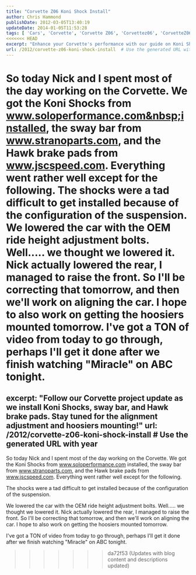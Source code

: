 ```yaml
---
title: "Corvette Z06 Koni Shock Install"
author: Chris Hammond
publishDate: 2012-03-05T13:40:19
updateDate: 2014-01-05T11:53:28
tags: [ 'Cars', 'Corvette', 'Corvette Z06', 'Corvettez06', 'CorvetteZ06org', 'Video', 'Videos' ]
<<<<<<< HEAD
excerpt: "Enhance your Corvette's performance with our guide on Koni Shocks installation, sway bar attachment and adjusting ride height. Discover our highs and lows!"
url: /2012/corvette-z06-koni-shock-install  # Use the generated URL with year
---
```

So today Nick and I spent most of the day working on the Corvette. We got the Koni Shocks from www.soloperformance.com&nbsp;installed, the sway bar from www.stranoparts.com, and the Hawk&nbsp;brake pads from www.jscspeed.com. Everything went rather well except for the following. The shocks were a tad difficult to get installed because of the configuration of the suspension. We lowered the car with the OEM ride height adjustment bolts. Well..... we thought we lowered it. Nick actually lowered the rear, I managed to raise the front. So I'll be correcting that tomorrow, and then we'll work on aligning the car. I hope to also work on getting the hoosiers mounted tomorrow. I've got a TON of video from today to go through, perhaps I'll get it done after we finish watching &quot;Miracle&quot; on ABC tonight.
=======
excerpt: "Follow our Corvette project update as we install Koni Shocks, sway bar, and Hawk brake pads. Stay tuned for the alignment adjustment and hoosiers mounting!"
url: /2012/corvette-z06-koni-shock-install  # Use the generated URL with year
---
So today Nick and I spent most of the day working on the Corvette. We got the Koni Shocks from <a href="https://www.soloperformance.com">www.soloperformance.com</a>&nbsp;installed, the sway bar from <a href="https://www.stranoparts.com">www.stranoparts.com</a>, and the Hawk brake pads from <a href="https://www.jscspeed.com">www.jscspeed.com</a>. Everything went rather well except for the following.
 
The shocks were a tad difficult to get installed because of the configuration of the suspension.
 
We lowered the car with the OEM ride height adjustment bolts. Well..... we thought we lowered it. Nick actually lowered the rear, I managed to raise the front. So I'll be correcting that tomorrow, and then we'll work on aligning the car. I hope to also work on getting the hoosiers mounted tomorrow.
 
I've got a TON of video from today to go through, perhaps I'll get it done after we finish watching &quot;Miracle&quot; on ABC tonight.
>>>>>>> da72f53 (Updates with blog content and descriptions updated)


